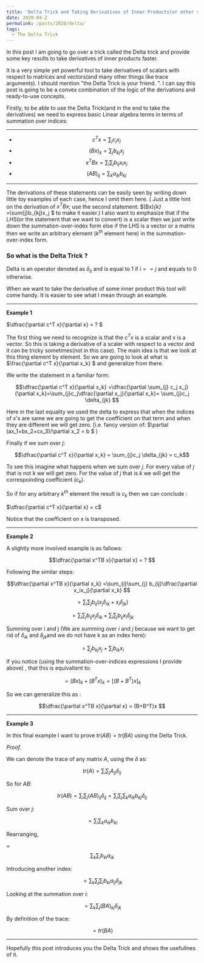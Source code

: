 ```yaml
---
title: 'Delta Trick and Taking Derivatives of Inner Products(or other scalars) with respect to vectors and matrices'
date: 2020-04-2
permalink: /posts/2020/delta/
tags:
  - The Delta Trick 
---
```


In this post I am going to go over a trick called the Delta trick and provide some key results to take derivatives of inner products faster. 

It is a very simple yet powerful tool to take derivatives of scalars with respect to matrices and vectors(and many other things like trace arguments). I should mention "the Delta Trick is your friend. ".  I can say this post is going to be a convex combination of the logic of the derivations and ready-to-use concepts.

Firstly, to be able to use the Delta Trick(and in the end to take the derivatives) we need to express basic Linear algebra terms in terms of summation over indices:

---

- $$c^{T}x = \sum_{j} c_j x_j $$ 
- $$(Bx)_{k} =\sum_{j}b_{kj}x_j $$ 
- $$x^TBx = \sum_{i}\sum_{j}b_{ij}x_ix_j$$
- $$ (AB)_{ij} = \sum_{k}a_{ik}b_{kj}$$ 

---

The derivations of these statements can be easily seen by writing down little toy examples of each case, hence I omit them here. ( Just a little hint on the derivation of $x^TBx$; use the second statement: $(Bx)_{k} =\sum_{j}b_{kj}x_j $  to make it easier.) I also want to emphasize  that if the LHS(or the statement that we want to convert) is a scalar then we just write down the summation-over-index form else if the LHS is a vector or a matrix then we write an arbitrary element ($k^{th}$ element here) in the summation-over-index form.

### So what is the Delta Trick ?

Delta is an operator denoted as $\delta_{ij}$ and is equal to 1 if $i==j$ and equals to 0 otherwise.

When we want to take the derivative of some inner product this tool will come handy. It is easier to see what I mean through an example. 

---

**Example 1**

$\dfrac{\partial c^T x}{\partial x} = ? $ 

The first thing we need to recognize is that the $c^Tx$ is a scalar and x is a vector. So this is taking a derivative of a scaler with respect to a vector and it can be tricky sometimes(not in this case). The main idea is that we look at this thing element by element. So we are going to look at what is  $\frac{\partial c^T x}{\partial x_k} $  and generalize from there.

We write the statement in a familiar form:

$$\dfrac{\partial c^T x}{\partial x_k} =\dfrac{\partial \sum_{j} c_j x_j}{\partial x_k}=\sum_{j}c_j\dfrac{\partial x_j}{\partial x_k}= \sum_{j}c_j \delta_{jk} $$

Here in the last equality we used the delta to express that  when the indices of $x$'s are same we are going to get the coefficient on that term and when they are different we will get zero. [i.e. fancy version of: $\partial (ax_1+bx_2+cx_3)/\partial x_2 = b $ )

Finally if we sum over $j$:

$$\dfrac{\partial c^T x}{\partial x_k} = \sum_{j}c_j \delta_{jk} = c_k$$

To see this imagine what happens when we sum over $j$. For every value of $j$ that is not k we will get zero. For the value of $j$ that is $k$ we will get the correspoinding coefficient ($c_k$). 

So if for any arbitrary $k^{th}$ element the result is $c_k$ then we can conclude :

$\dfrac{\partial c^T x}{\partial x} = c$  

Notice that the coefficient on x is transposed.

---

**Example 2** 

A slightly more involved example is as fallows:

$$\dfrac{\partial x^TB x}{\partial x} = ? $$

Following the similar steps:

$$\dfrac{\partial x^TB x}{\partial x_k} =\sum_{i}\sum_{j} b_{ij}\dfrac{\partial x_ix_j}{\partial x_k} $$

$$ = \sum_{i}\sum_{j} b_{ij}(x_j\delta_{ik} + x_i\delta_{jk})$$

$$ = \sum_{i}\sum_{j}b_{ij}x_j\delta_{ik} + \sum_{i}\sum_{j}b_{ij}x_i\delta_{jk}$$

Summing over i and j (We are summing over $i$ and $j$ because we want to get rid of $\delta_{ik}$  and $\delta_{jk}$and we do not have k as an index here):

$$=\sum_{j}b_{kj}x_j + \sum_{i}b_{ik}x_i$$

If you notice (using the summation-over-indices expressions I provide above) , that this is equivaltent to:

$$= (Bx)_k + (B^Tx)_k = [(B+B^T)x]_k$$

So we can generalize this as :

$$\dfrac{\partial x^TB x}{\partial x} = (B+B^T)x $$ 

---

**Example 3**

In this final example I want to prove $tr(AB)=tr(BA)$ using the Delta Trick. 

*Proof*.

We can denote the trace of any matrix $A$, using the $\delta$ as:

$$tr(A) = \sum_{i}\sum_{j}A_{ij}\delta_{ij}$$

So for $AB$:

$$tr(AB) = \sum_{i}\sum_{j}(AB)_{ij}\delta_{ij} = \sum_{i}\sum_{j}\sum_{k}a_{ik}b_{kj}\delta_{ij}$$

Sum over $j$:

$$= \sum_{i}\sum_{k}a_{ik}b_{ki}$$

Rearranging,

=$$\sum_{k}\sum_{i}b_{ki}a_{ik} $$

Introducing another index:

$$=\sum_{k}\sum_{j}\sum_{i} b_{ki}a_{ij}\delta_{jk}$$

Looking at the summation over $i$:

$$= \sum_{k}\sum_{j}(BA)_{kj}\delta_{jk}$$

By definition of the trace:

$$=tr(BA)$$

---

Hopefully this post introduces you the Delta Trick and shows the usefullnes of it.  
